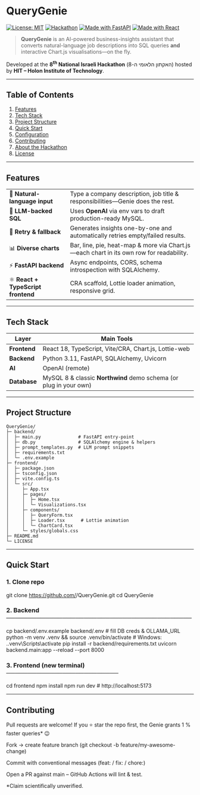 # QueryGenie
[![License: MIT](https://img.shields.io/badge/License-MIT-blue.svg)](LICENSE)
[![Hackathon](https://img.shields.io/badge/HIT%20Hackathon-8th-blueviolet)](https://www.ortra.com/events/hackathon5/%D7%AA%D7%9B%D7%A0%D7%99%D7%AA.aspx)
[![Made with FastAPI](https://img.shields.io/badge/Backend-FastAPI-009688?logo=fastapi)](#tech-stack)
[![Made with React](https://img.shields.io/badge/Frontend-React-61DAFB?logo=react)](#tech-stack)

> **QueryGenie** is an AI-powered business-insights assistant that converts natural-language job descriptions into SQL queries **and** interactive Chart.js visualisations—on the fly.

Developed at the **8<sup>th</sup> National Israeli Hackathon** (האקתון הלאומי ה-8) hosted by **HIT – Holon Institute of Technology**.

---

## Table of Contents
1. [Features](#features)  
2. [Tech Stack](#tech-stack)  
3. [Project Structure](#project-structure)  
4. [Quick Start](#quick-start)  
5. [Configuration](#configuration)  
6. [Contributing](#contributing)  
7. [About the Hackathon](#about-the-hackathon)  
8. [License](#license)

---

## Features
| | |
|---|---|
| 💬 **Natural-language input** | Type a company description, job title & responsibilities—Genie does the rest. |
| 🧠 **LLM-backed SQL** | Uses **OpenAI** via env vars to draft production-ready MySQL. |
| 🔄 **Retry & fallback** | Generates insights one-by-one and automatically retries empty/failed results. |
| 📊 **Diverse charts** | Bar, line, pie, heat-map & more via Chart.js—each chart in its own row for readability. |
| ⚡ **FastAPI backend** | Async endpoints, CORS, schema introspection with SQLAlchemy. |
| ⚛️ **React + TypeScript frontend** | CRA scaffold, Lottie loader animation, responsive grid. |

---

## Tech Stack
| Layer | Main Tools |
|-------|------------|
| **Frontend** | React 18, TypeScript, Vite/CRA, Chart.js, Lottie-web |
| **Backend**  | Python 3.11, FastAPI, SQLAlchemy, Uvicorn |
| **AI**       | OpenAI (remote) |
| **Database** | MySQL 8 & classic **Northwind** demo schema (or plug in your own) |

---

## Project Structure
```text
QueryGenie/
├─ backend/
│  ├─ main.py              # FastAPI entry-point
│  ├─ db.py                # SQLAlchemy engine & helpers
│  ├─ prompt_templates.py  # LLM prompt snippets
│  ├─ requirements.txt
│  └─ .env.example
├─ frontend/
│  ├─ package.json
│  ├─ tsconfig.json
│  ├─ vite.config.ts
│  └─ src/
│     ├─ App.tsx
│     ├─ pages/
│     │  ├─ Home.tsx
│     │  └─ Visualizations.tsx
│     ├─ components/
│     │  ├─ QueryForm.tsx
│     │  ├─ Loader.tsx      # Lottie animation
│     │  └─ ChartCard.tsx
│     └─ styles/globals.css
├─ README.md
└─ LICENSE
```
---

## Quick Start
### 1. Clone repo
git clone https://github.com/<your-handle>/QueryGenie.git
cd QueryGenie

### 2. Backend ───────────────────────────────────────────
cp backend/.env.example backend/.env      # fill DB creds & OLLAMA_URL
python -m venv .venv && source .venv/bin/activate   # Windows: .\.venv\Scripts\activate
pip install -r backend/requirements.txt
uvicorn backend.main:app --reload --port 8000

### 3. Frontend (new terminal) ──────────────────────────
cd frontend
npm install
npm run dev      # http://localhost:5173

---

## Contributing
Pull requests are welcome!
If you ⭐ star the repo first, the Genie grants 1 % faster queries* 😉

Fork → create feature branch (git checkout -b feature/my-awesome-change)

Commit with conventional messages (feat: / fix: / chore:)

Open a PR against main – GitHub Actions will lint & test.

*Claim scientifically unverified.
